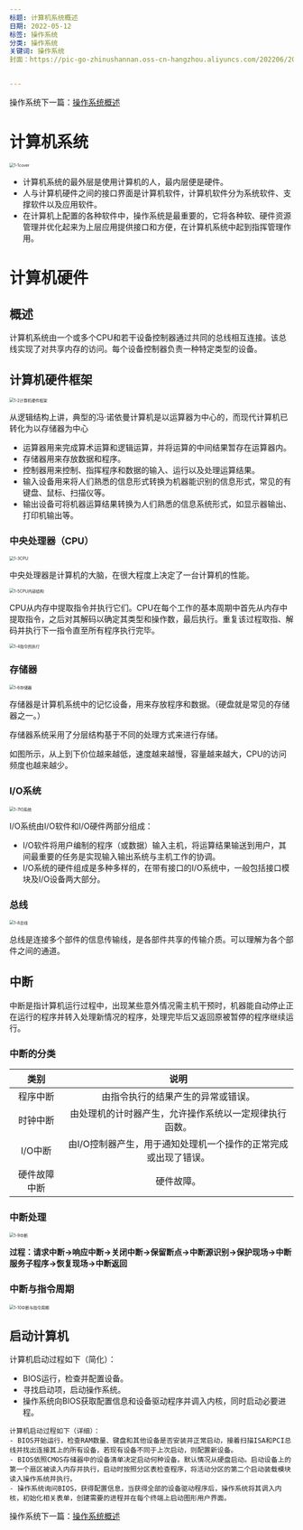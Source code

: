 ```yaml
---
标题: 计算机系统概述
日期: 2022-05-12
标签: 操作系统
分类: 操作系统
关键词: 操作系统
封面：https://pic-go-zhinushannan.oss-cn-hangzhou.aliyuncs.com/202206/202206212234135.png


---
```




操作系统下一篇：<a href="/p/20220513/" target="_blank">操作系统概述</a>

# 计算机系统

<img src="https://pic-go-zhinushannan.oss-cn-hangzhou.aliyuncs.com/202206/202206212234231.png" alt="1-1cover" style="zoom:50%;" />

- 计算机系统的最外层是使用计算机的人，最内层便是硬件。
- 人与计算机硬件之间的接口界面是计算机软件，计算机软件分为系统软件、支撑软件以及应用软件。
- 在计算机上配置的各种软件中，操作系统是最重要的，它将各种软、硬件资源管理并优化起来为上层应用提供接口和方便，在计算机系统中起到指挥管理作用。

# 计算机硬件
## 概述
计算机系统由一个或多个CPU和若干设备控制器通过共同的总线相互连接。该总线实现了对共享内存的访问。每个设备控制器负责一种特定类型的设备。

## 计算机硬件框架

<img src="https://pic-go-zhinushannan.oss-cn-hangzhou.aliyuncs.com/202206/202206212235682.png" alt="1-2计算机硬件框架" style="zoom:50%;" />

从逻辑结构上讲，典型的冯·诺依曼计算机是以运算器为中心的，而现代计算机已转化为以存储器为中心

- 运算器用来完成算术运算和逻辑运算，并将运算的中间结果暂存在运算器内。 
- 存储器用来存放数据和程序。 
- 控制器用来控制、指挥程序和数据的输入、运行以及处理运算结果。 
- 输入设备用来将人们熟悉的信息形式转换为机器能识别的信息形式，常见的有键盘、鼠标、扫描仪等。 
- 输出设备可将机器运算结果转换为人们熟悉的信息系统形式，如显示器输出、打印机输出等。

### 中央处理器（CPU）

<img src="https://pic-go-zhinushannan.oss-cn-hangzhou.aliyuncs.com/202206/202206212235408.png" alt="1-3CPU" style="zoom:50%;" />

中央处理器是计算机的大脑，在很大程度上决定了一台计算机的性能。

<img src="https://pic-go-zhinushannan.oss-cn-hangzhou.aliyuncs.com/202206/202206212236177.png" alt="1-5CPU内部结构" style="zoom:50%;" />

CPU从内存中提取指令并执行它们。CPU在每个工作的基本周期中首先从内存中提取指令，之后对其解码以确定其类型和操作数，最后执行。重复该过程取指、解码并执行下一指令直至所有程序执行完毕。

<img src="https://pic-go-zhinushannan.oss-cn-hangzhou.aliyuncs.com/202206/202206212236947.png" alt="1-4指令的执行" style="zoom:50%;" />

### 存储器

<img src="https://pic-go-zhinushannan.oss-cn-hangzhou.aliyuncs.com/202206/202206212237470.png" alt="1-6存储器" style="zoom:50%;" />

存储器是计算机系统中的记忆设备，用来存放程序和数据。（硬盘就是常见的存储器之一。）

存储器系统采用了分层结构基于不同的处理方式来进行存储。

如图所示，从上到下价位越来越低，速度越来越慢，容量越来越大，CPU的访问频度也越来越少。

### I/O系统

<img src="https://pic-go-zhinushannan.oss-cn-hangzhou.aliyuncs.com/202206/202206212237067.png" alt="1-7IO系统" style="zoom:50%;" />

I/O系统由I/O软件和I/O硬件两部分组成：
- I/O软件将用户编制的程序（或数据）输入主机，将运算结果输送到用户，其间最重要的任务是实现输入输出系统与主机工作的协调。
- I/O系统的硬件组成是多种多样的，在带有接口的I/O系统中，一般包括接口模块及I/O设备两大部分。

### 总线

<img src="https://pic-go-zhinushannan.oss-cn-hangzhou.aliyuncs.com/202206/202206212238476.png" alt="1-8总线" style="zoom:50%;" />

总线是连接多个部件的信息传输线，是各部件共享的传输介质。可以理解为各个部件之间的通道。

## 中断
中断是指计算机运行过程中，出现某些意外情况需主机干预时，机器能自动停止正在运行的程序并转入处理新情况的程序，处理完毕后又返回原被暂停的程序继续运行。
### 中断的分类

|  类别 |说明|
|:--:| :---: |
| 程序中断 | 由指令执行的结果产生的异常或错误。 |
| 时钟中断 | 由处理机的计时器产生，允许操作系统以一定规律执行函数。 |
| I/O中断 | 由I/O控制器产生，用于通知处理机一个操作的正常完成或出现了错误。 |
| 硬件故障中断 | 硬件故障。 |

### 中断处理

<img src="https://pic-go-zhinushannan.oss-cn-hangzhou.aliyuncs.com/202206/202206212238480.png" alt="1-9中断" style="zoom:50%;" />

**过程：请求中断→响应中断→关闭中断→保留断点→中断源识别→保护现场→中断服务子程序→恢复现场→中断返回**

### 中断与指令周期

<img src="https://pic-go-zhinushannan.oss-cn-hangzhou.aliyuncs.com/202206/202206212238317.png" alt="1-10中断与指令周期" style="zoom:50%;" />


## 启动计算机

计算机启动过程如下（简化）：
- BIOS运行，检查并配置设备。
- 寻找启动项，启动操作系统。
- 操作系统向BIOS获取配置信息和设备驱动程序并调入内核，同时启动必要进程。

```text
计算机启动过程如下（详细）：
- BIOS开始运行，检查RAM数量、键盘和其他设备是否安装并正常启动，接着扫描ISA和PCI总线并找出连接其上的所有设备，若现有设备不同于上次启动，则配置新设备。
- BIOS依照CMOS存储器中的设备清单决定启动何种设备。默认情况从硬盘启动。启动设备上的第一个扇区被读入内存并执行，启动时按照分区表检查程序，将活动分区的第二个启动装载模块读入操作系统并执行。
- 操作系统询问BIOS，获得配置信息，当获得全部的设备驱动程序后，操作系统将其调入内核，初始化相关表单，创建需要的进程并在每个终端上启动图形用户界面。
```

操作系统下一篇：<a href="/p/20220513/" target="_blank">操作系统概述</a>
